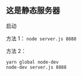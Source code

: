 ## 这是静态服务器

启动

方法 1：
`node server.js 8888`

方法 2：
```
yarn global node-dev
node-dev server.js 8888
```